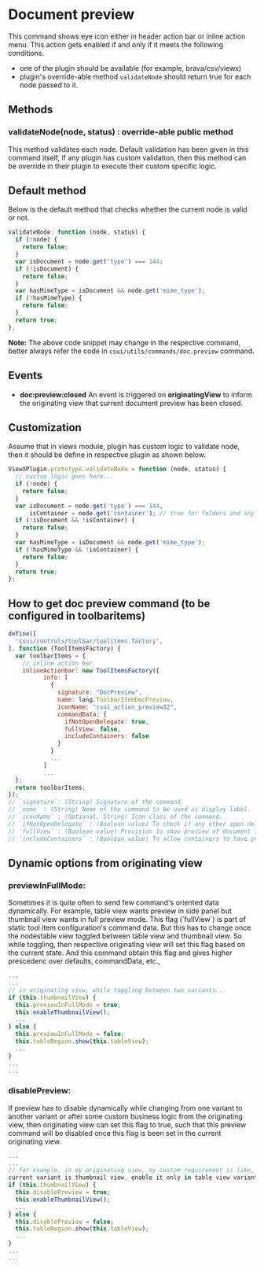 # Document preview

This command shows eye icon either in header action bar or inline action menu.
This action gets enabled if and only if it meets the following conditions.

* one of the plugin should be available (for example, brava/csv/viewx)
* plugin's override-able method `validateNode` should return true for each node passed to it.

## Methods

### validateNode(node, status) : override-able public method

This method validates each node.
Default validation has been given in this command itself, if any plugin has custom validation,
then this method can be override in their plugin to execute their custom specific logic.

## Default method

Below is the default method that checks whether the current node is valid or not.

```js
validateNode: function (node, status) {
  if (!node) {
    return false;
  }
  var isDocument = node.get('type') === 144;
  if (!isDocument) {
    return false;
  }
  var hasMimeType = isDocument && node.get('mime_type');
  if (!hasMimeType) {
    return false;
  }
  return true;
},
```

**Note:** The above code snippet may change in the respective command, better always refer the
code in `csui/utils/commands/doc.preview` command.


## Events

<ul>
  <li><b>doc:preview:closed</b> An event is triggered on <b>originatingView</b> to inform the originating view that current document preview has been closed.</li>
</ul>


## Customization

Assume that in viewx module, plugin has custom logic to validate node, then it should
be define in respective plugin as shown below.

```js
ViewXPlugin.prototype.validateNode = function (node, status) {
  // custom logic goes here...
  if (!node) {
    return false;
  }
  var isDocument = node.get('type') === 144,
      isContainer = node.get('container'); // true for folders and any containers.
  if (!isDocument && !isContainer) {
    return false;
  }
  var hasMimeType = isDocument && node.get('mime_type');
  if (!hasMimeType && !isContainer) {
    return false;
  }
  return true;
};
```
## How to get doc preview command (to be configured in toolbaritems)

```js
define([
  'csui/controls/toolbar/toolitems.factory',
], function (ToolItemsFactory) {
  var toolbarItems = {
    // inline action bar
    inlineActionbar: new ToolItemsFactory({
          info: [
            {
              signature: "DocPreview",
              name: lang.ToolbarItemDocPreview,
              iconName: "csui_action_preview32",
              commandData: {
                ifNotOpenDelegate: true,
                fullView: false,
                includeContainers: false
              }
            }
            ...
          ]
          ...
  };
  return toolbarItems;
});
// `signature`: (String) Signature of the command.
// `name` : (String) Name of the command to be used as display label.
// `iconName` : (Optional, String) Icon class of the command.
// `ifNotOpenDelegate` : (Boolean value) To check if any other open delegate options are availabe. Default value is true.
// `fullView` : (Boolean value) Provision to show preview of document in full screen. Default value is true. Default value is false.
// `includeContainers` : (Boolean value) To allow containers to have provision to show doc proview command. Default value is true.

```

## Dynamic options from originating view

### previewInFullMode:

<p>
Sometimes it is quite often to send few command's oriented data dynamically.
For example, table view wants preview in side panel but thumbnail view wants in full preview mode.
This flag (`fullView`) is part of static tool item configuration's command data. But this has to
change once the nodestable view toggled between table view and thumbnail view. So while toggling,
 then respective originating view will set this flag based on the current state. And this command
  obtain this flag and gives higher prescedenc over defaults, commandData, etc.,
</p>

```js
...
...
// in originating view, while toggling between two variants...
if (this.thumbnailView) {
  this.previewInFullMode = true;
  this.enableThumbnailView();
  ...
} else {
  this.previewInFullMode = false;
  this.tableRegion.show(this.tableView);
  ...
}
...
...
```

### disablePreview:

<p>
If preview has to disable dynamically while changing from one variant to another variant or after
 some custom business logic from the originating view, then originating view can set this flag to
  true, such that this preview command will be disabled once this flag is been set in the current
   originating view.
</p>

```js
...
...
// for example, in my originating view, my custom requirement is like, disable preview when the
current variant is thumbnail view, enable it only in table view variant.
if (this.thumbnailView) {
  this.disablePreview = true;
  this.enableThumbnailView();
  ...
} else {
  this.disablePreview = false;
  this.tableRegion.show(this.tableView);
  ...
}
...
...
```
